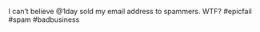 <!--
id: 455056198
link: http://kevinisom.info/post/455056198/i-cant-believe-1day-sold-my-email-address-to
slug: i-cant-believe-1day-sold-my-email-address-to
date: Thu Mar 18 2010 09:48:16 GMT+1300 (NZDT)
raw: {"blog_name":"kevinisom","id":455056198,"post_url":"http://kevinisom.info/post/455056198/i-cant-believe-1day-sold-my-email-address-to","slug":"i-cant-believe-1day-sold-my-email-address-to","type":"text","date":"2010-03-17 20:48:16 GMT","timestamp":1268858896,"state":"published","format":"html","reblog_key":"5dNgVU04","tags":[],"short_url":"http://tmblr.co/Zw68YyR7vj6","highlighted":[],"feed_item":"http://twitter.com/kev_nz/statuses/10637909160","from_feed_id":"650289","note_count":0,"title":null,"body":"<p>I can&#8217;t believe @1day sold my email address to spammers. WTF? #epicfail #spam #badbusiness</p>"}
publish: 2010-03-018
tags: 
title: null
-->


I can’t believe @1day sold my email address to spammers. WTF? \#epicfail
\#spam \#badbusiness


